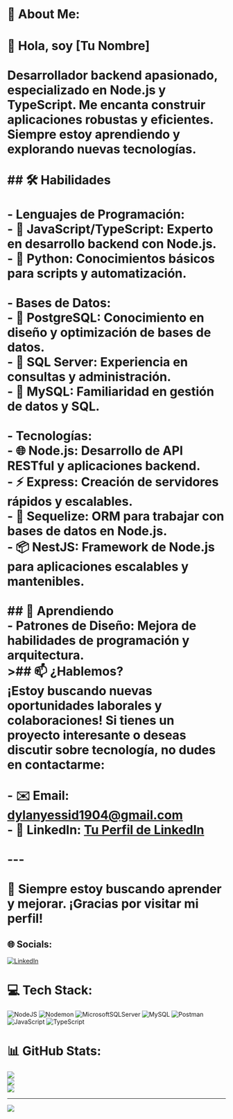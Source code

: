 # 💫 About Me:

# 👋 Hola, soy [Tu Nombre]<br><br>Desarrollador backend apasionado, especializado en **Node.js** y **TypeScript**. Me encanta construir aplicaciones robustas y eficientes. Siempre estoy aprendiendo y explorando nuevas tecnologías.<br><br>## 🛠️ Habilidades<br><br>- **Lenguajes de Programación**:<br> - 🔹 **JavaScript/TypeScript**: Experto en desarrollo backend con Node.js.<br> - 🔹 **Python**: Conocimientos básicos para scripts y automatización.<br><br>- **Bases de Datos**:<br> - 🔸 **PostgreSQL**: Conocimiento en diseño y optimización de bases de datos.<br> - 🔸 **SQL Server**: Experiencia en consultas y administración.<br> - 🔸 **MySQL**: Familiaridad en gestión de datos y SQL.<br><br>- **Tecnologías**:<br> - 🌐 **Node.js**: Desarrollo de API RESTful y aplicaciones backend.<br> - ⚡ **Express**: Creación de servidores rápidos y escalables.<br> - 🔄 **Sequelize**: ORM para trabajar con bases de datos en Node.js.<br> - 📦 **NestJS**: Framework de Node.js para aplicaciones escalables y mantenibles.<br><br>## 🌱 Aprendiendo<br>- **Patrones de Diseño**: Mejora de habilidades de programación y arquitectura.<br>>## 📫 ¿Hablemos?<br>¡Estoy buscando nuevas oportunidades laborales y colaboraciones! Si tienes un proyecto interesante o deseas discutir sobre tecnología, no dudes en contactarme:<br><br>- ✉️ Email: [dylanyessid1904@gmail.com](mailto:dylanyessid1904@gmail.com)<br>- 💼 LinkedIn: [Tu Perfil de LinkedIn](https://www.linkedin.com/in/dylan-yessid-l%C3%B3pez-jaramillo-9b41a5220/)<br><br>---<br><br>🌟 Siempre estoy buscando aprender y mejorar. ¡Gracias por visitar mi perfil!

## 🌐 Socials:

[![LinkedIn](https://img.shields.io/badge/LinkedIn-%230077B5.svg?logo=linkedin&logoColor=white)](https://linkedin.com/in/dylan-yessid-lópez-jaramillo-9b41a5220)

# 💻 Tech Stack:

![NodeJS](https://img.shields.io/badge/node.js-6DA55F?style=for-the-badge&logo=node.js&logoColor=white) ![Nodemon](https://img.shields.io/badge/NODEMON-%23323330.svg?style=for-the-badge&logo=nodemon&logoColor=%BBDEAD) ![MicrosoftSQLServer](https://img.shields.io/badge/Microsoft%20SQL%20Server-CC2927?style=for-the-badge&logo=microsoft%20sql%20server&logoColor=white) ![MySQL](https://img.shields.io/badge/mysql-4479A1.svg?style=for-the-badge&logo=mysql&logoColor=white) ![Postman](https://img.shields.io/badge/Postman-FF6C37?style=for-the-badge&logo=postman&logoColor=white) ![JavaScript](https://img.shields.io/badge/javascript-%23323330.svg?style=for-the-badge&logo=javascript&logoColor=%23F7DF1E) ![TypeScript](https://img.shields.io/badge/typescript-%23007ACC.svg?style=for-the-badge&logo=typescript&logoColor=white)

# 📊 GitHub Stats:

![](https://github-readme-stats.vercel.app/api?username=Dylanyessid&theme=dark&hide_border=false&include_all_commits=true&count_private=false)<br/>
![](https://github-readme-streak-stats.herokuapp.com/?user=Dylanyessid&theme=dark&hide_border=false)<br/>
![](https://github-readme-stats.vercel.app/api/top-langs/?username=Dylanyessid&theme=dark&hide_border=false&include_all_commits=true&count_private=false&layout=compact)

---

[![](https://visitcount.itsvg.in/api?id=Dylanyessid&icon=0&color=0)](https://visitcount.itsvg.in)

<!-- Proudly created with GPRM ( https://gprm.itsvg.in ) -->
